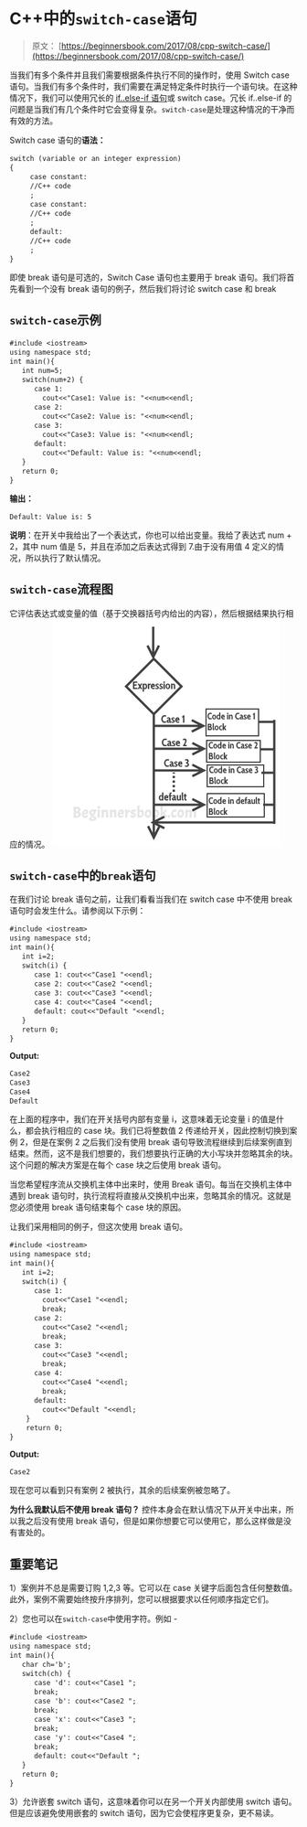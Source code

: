 # C++中的`switch-case`语句

> 原文： [https://beginnersbook.com/2017/08/cpp-switch-case/](https://beginnersbook.com/2017/08/cpp-switch-case/)

当我们有多个条件并且我们需要根据条件执行不同的操作时，使用 Switch case 语句。当我们有多个条件时，我们需要在满足特定条件时执行一个语句块。在这种情况下，我们可以使用冗长的 [if..else-if 语句](https://beginnersbook.com/2017/08/cpp-if-else-statement/)或 switch case。冗长 if..else-if 的问题是当我们有几个条件时它会变得复杂。`switch-case`是处理这种情况的干净而有效的方法。

Switch case 语句的**语法：**

```
switch (variable or an integer expression)
{
     case constant:
     //C++ code
     ;
     case constant:
     //C++ code
     ;
     default:
     //C++ code
     ;
}
```

即使 break 语句是可选的，Switch Case 语句也主要用于 break 语句。我们将首先看到一个没有 break 语句的例子，然后我们将讨论 switch case 和 break

## `switch-case`示例

```
#include <iostream>
using namespace std;
int main(){
   int num=5;
   switch(num+2) {
      case 1: 
        cout<<"Case1: Value is: "<<num<<endl;
      case 2: 
        cout<<"Case2: Value is: "<<num<<endl;
      case 3: 
        cout<<"Case3: Value is: "<<num<<endl;
      default: 
        cout<<"Default: Value is: "<<num<<endl;
   }
   return 0;
}
```

**输出：**

```
Default: Value is: 5
```

**说明**：在开关中我给出了一个表达式，你也可以给出变量。我给了表达式 num + 2，其中 num 值是 5，并且在添加之后表达式得到 7.由于没有用值 4 定义的情况，所以执行了默认情况。

## `switch-case`流程图

它评估表达式或变量的值（基于交换器括号内给出的内容），然后根据结果执行相应的情况。
![switch case flow diagram](img/4f4a0032c3c6f26d1bc5a76c8a08546f.jpg)

## `switch-case`中的`break`语句

在我们讨论 break 语句之前，让我们看看当我们在 switch case 中不使用 break 语句时会发生什么。请参阅以下示例：

```
#include <iostream>
using namespace std;
int main(){
   int i=2;
   switch(i) {
      case 1: cout<<"Case1 "<<endl;
      case 2: cout<<"Case2 "<<endl;
      case 3: cout<<"Case3 "<<endl;
      case 4: cout<<"Case4 "<<endl;
      default: cout<<"Default "<<endl; 
   }
   return 0;
}
```

**Output:**

```
Case2 
Case3 
Case4 
Default 

```

在上面的程序中，我们在开关括号内部有变量 i，这意味着无论变量 i 的值是什么，都会执行相应的 case 块。我们已将整数值 2 传递给开关，因此控制切换到案例 2，但是在案例 2 之后我们没有使用 break 语句导致流程继续到后续案例直到结束。然而，这不是我们想要的，我们想要执行正确的大小写块并忽略其余的块。这个问题的解决方案是在每个 case 块之后使用 break 语句。

当您希望程序流从交换机主体中出来时，使用 Break 语句。每当在交换机主体中遇到 break 语句时，执行流程将直接从交换机中出来，忽略其余的情况。这就是您必须使用 break 语句结束每个 case 块的原因。

让我们采用相同的例子，但这次使用 break 语句。

```
#include <iostream>
using namespace std;
int main(){
   int i=2;
   switch(i) {
      case 1:
        cout<<"Case1 "<<endl;
        break;
      case 2:
        cout<<"Case2 "<<endl;
        break;
      case 3:
        cout<<"Case3 "<<endl;
        break;
      case 4:
        cout<<"Case4 "<<endl;
        break;
      default:
        cout<<"Default "<<endl;
    }
    return 0;
}
```

**Output:**

```
Case2
```

现在您可以看到只有案例 2 被执行，其余的后续案例被忽略了。

**为什么我默认后不使用 break 语句？**
控件本身会在默认情况下从开关中出来，所以我之后没有使用 break 语句，但是如果你想要它可以使用它，那么这样做是没有害处的。

## 重要笔记

1）案例并不总是需要订购 1,2,3 等。它可以在 case 关键字后面包含任何整数值。此外，案例不需要始终按升序排列，您可以根据要求以任何顺序指定它们。

2）您也可以在`switch-case`中使用字符。例如 -

```
#include <iostream>
using namespace std;
int main(){
   char ch='b';
   switch(ch) {
      case 'd': cout<<"Case1 ";
      break;
      case 'b': cout<<"Case2 ";
      break;
      case 'x': cout<<"Case3 ";
      break;
      case 'y': cout<<"Case4 ";
      break;
      default: cout<<"Default ";
   }
   return 0;
}
```

3）允许嵌套 switch 语句，这意味着你可以在另一个开关内部使用 switch 语句。但是应该避免使用嵌套的 switch 语句，因为它会使程序更复杂，更不易读。